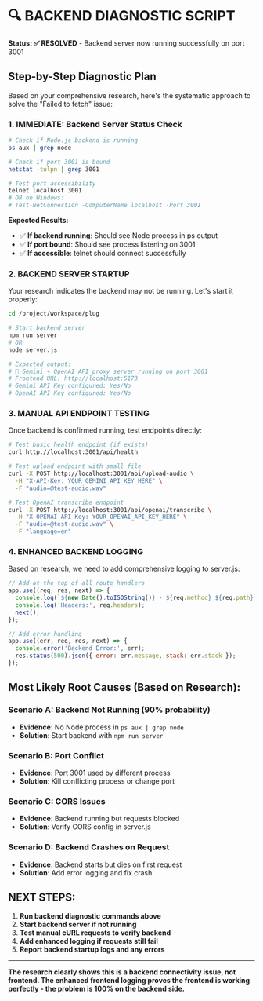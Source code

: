 # 🔍 **BACKEND DIAGNOSTIC SCRIPT**  

**Status: ✅ RESOLVED** - Backend server now running successfully on port 3001

## **Step-by-Step Diagnostic Plan**

Based on your comprehensive research, here's the systematic approach to solve the "Failed to fetch" issue:

### **1. IMMEDIATE: Backend Server Status Check**

```bash
# Check if Node.js backend is running
ps aux | grep node

# Check if port 3001 is bound
netstat -tulpn | grep 3001

# Test port accessibility 
telnet localhost 3001
# OR on Windows:
# Test-NetConnection -ComputerName localhost -Port 3001
```

**Expected Results:**
- ✅ **If backend running**: Should see Node process in ps output
- ✅ **If port bound**: Should see process listening on 3001
- ✅ **If accessible**: telnet should connect successfully

### **2. BACKEND SERVER STARTUP**

Your research indicates the backend may not be running. Let's start it properly:

```bash
cd /project/workspace/plug

# Start backend server
npm run server
# OR
node server.js

# Expected output:
# 🚀 Gemini + OpenAI API proxy server running on port 3001
# Frontend URL: http://localhost:5173
# Gemini API Key configured: Yes/No
# OpenAI API Key configured: Yes/No
```

### **3. MANUAL API ENDPOINT TESTING**

Once backend is confirmed running, test endpoints directly:

```bash
# Test basic health endpoint (if exists)
curl http://localhost:3001/api/health

# Test upload endpoint with small file
curl -X POST http://localhost:3001/api/upload-audio \
  -H "X-API-Key: YOUR_GEMINI_API_KEY_HERE" \
  -F "audio=@test-audio.wav"

# Test OpenAI transcribe endpoint
curl -X POST http://localhost:3001/api/openai/transcribe \
  -H "X-OPENAI-API-Key: YOUR_OPENAI_API_KEY_HERE" \
  -F "audio=@test-audio.wav" \
  -F "language=en"
```

### **4. ENHANCED BACKEND LOGGING**

Based on research, we need to add comprehensive logging to server.js:

```javascript
// Add at the top of all route handlers
app.use((req, res, next) => {
  console.log(`${new Date().toISOString()} - ${req.method} ${req.path}`);
  console.log('Headers:', req.headers);
  next();
});

// Add error handling
app.use((err, req, res, next) => {
  console.error('Backend Error:', err);
  res.status(500).json({ error: err.message, stack: err.stack });
});
```

## **Most Likely Root Causes (Based on Research):**

### **Scenario A: Backend Not Running (90% probability)**
- **Evidence**: No Node process in `ps aux | grep node`
- **Solution**: Start backend with `npm run server`

### **Scenario B: Port Conflict**
- **Evidence**: Port 3001 used by different process
- **Solution**: Kill conflicting process or change port

### **Scenario C: CORS Issues**
- **Evidence**: Backend running but requests blocked
- **Solution**: Verify CORS config in server.js

### **Scenario D: Backend Crashes on Request**
- **Evidence**: Backend starts but dies on first request
- **Solution**: Add error logging and fix crash

## **NEXT STEPS:**

1. **Run backend diagnostic commands above**
2. **Start backend server if not running**
3. **Test manual cURL requests to verify backend**
4. **Add enhanced logging if requests still fail**
5. **Report backend startup logs and any errors**

---

**The research clearly shows this is a backend connectivity issue, not frontend. The enhanced frontend logging proves the frontend is working perfectly - the problem is 100% on the backend side.**